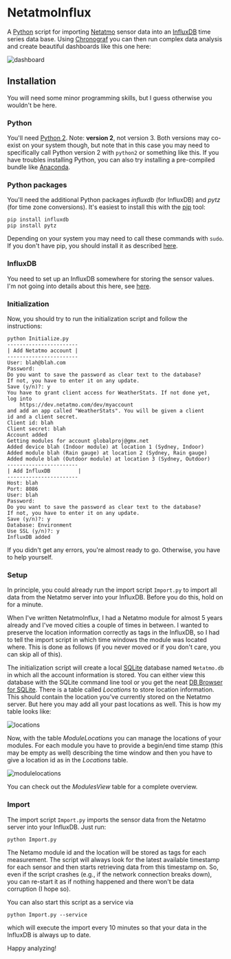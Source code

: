 # NetatmoInflux

A [Python](https://www.python.org) script for importing [Netatmo](https://www.netatmo.com/) sensor data into an [InfluxDB](https://docs.influxdata.com/influxdb/) time series data base. Using [Chronograf](https://docs.influxdata.com/chronograf/) you can then run complex data analysis and create beautiful dashboards like this one here:

![dashboard](https://raw.githubusercontent.com/ulthiel/NetatmoInflux/master/doc/dashboard.jpg)

## Installation

You will need some minor programming skills, but I guess otherwise you wouldn't be here.

### Python
You'll need [Python 2](https://www.python.org/downloads/). Note: **version 2**, not version 3. Both versions may co-exist on your system though, but note that in this case you may need to specifically call Python version 2 with ```python2``` or something like this. If you have troubles installing Python, you can also try installing a pre-compiled bundle like [Anaconda](https://www.anaconda.com/distribution/).

### Python packages
You'll need the additional Python packages *influxdb* (for InfluxDB) and *pytz* (for time zone conversions). It's easiest to install this with the [pip](https://pip.pypa.io/en/stable/installing/) tool:

```
pip install influxdb
pip install pytz
```

Depending on your system you may need to call these commands with ```sudo```. If you don't have pip, you should install it as described [here](https://pip.pypa.io/en/stable/installing/).

### InfluxDB

You need to set up an InfluxDB somewhere for storing the sensor values. I'm not going into details about this here, see [here](https://docs.influxdata.com/influxdb/).

### Initialization

Now, you should try to run the initialization script and follow the instructions:

```
python Initialize.py
-----------------------
| Add Netatmo account |
-----------------------
User: blah@blah.com
Password:
Do you want to save the password as clear text to the database?
If not, you have to enter it on any update.
Save (y/n)?: y
You have to grant client access for WeatherStats. If not done yet,
log into
	https://dev.netatmo.com/dev/myaccount
and add an app called "WeatherStats". You will be given a client
id and a client secret.
Client id: blah
Client secret: blah
Account added
Getting modules for account globalproj@gmx.net
Added device blah (Indoor module) at location 1 (Sydney, Indoor)
Added module blah (Rain gauge) at location 2 (Sydney, Rain gauge)
Added module blah (Outdoor module) at location 3 (Sydney, Outdoor)
-----------------------
| Add InfluxDB         |
-----------------------
Host: blah
Port: 8086
User: blah
Password:
Do you want to save the password as clear text to the database?
If not, you have to enter it on any update.
Save (y/n)?: y
Database: Environment
Use SSL (y/n)?: y
InfluxDB added
```

If you didn't get any errors, you're almost ready to go. Otherwise, you have to help yourself.

### Setup

In principle, you could already run the import script ```Import.py``` to import all data from the Netatmo server into your InfluxDB. Before you do this, hold on for a minute.

When I've written NetatmoInflux, I had a Netatmo module for almost 5 years already and I've moved cities a couple of times in between. I wanted to preserve the location information correctly as tags in the InfluxDB, so I had to tell the import script in which time windows the module was located where. This is done as follows (if you never moved or if you don't care, you can skip all of this).

The initialization script will create a local [SQLite](https://www.sqlite.org) database named ```Netatmo.db``` in which all the account information is stored. You can either view this database with the SQLite command line tool or you get the neat [DB Browser for SQLite](https://sqlitebrowser.org). There is a table called *Locations* to store location information. This should contain the location you've currently stored on the Netatmo server. But here you may add all your past locations as well. This is how my table looks like:

![locations](https://raw.githubusercontent.com/ulthiel/NetatmoInflux/master/doc/locations.jpg)

Now, with the table *ModuleLocations* you can manage the locations of your modules. For each module you have to provide a begin/end time stamp (this may be empty as well)  describing the time window and then you have to give a location id as in the *Locations* table.

![modulelocations](https://raw.githubusercontent.com/ulthiel/NetatmoInflux/master/doc/modulelocations.jpg)

You can check out the *ModulesView* table for a complete overview.

### Import

The import script ```Import.py``` imports the sensor data from the Netatmo server into your InfluxDB. Just run:

```
python Import.py
```

The Netamo module id and the location will be stored as tags for each measurement. The script will always look for the latest available timestamp for each sensor and then starts retrieving data from this timestamp on. So, even if the script crashes (e.g., if the network connection breaks down), you can re-start it as if nothing happened and there won't be data corruption (I hope so).

You can also start this script as a service via

```
python Import.py --service
```

which will execute the import every 10 minutes so that your data in the InfluxDB is always up to date.

Happy analyzing!
